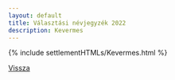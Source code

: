 ```yaml
---
layout: default
title: Választási névjegyzék 2022
description: Kevermes
---
```


{% include settlementHTMLs/Kevermes.html %}

[Vissza](../)
